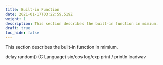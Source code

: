 ```yaml
---
title: Built-in Function
date: 2021-01-17T03:22:59.519Z
weight: 1
description: This section describes the built-in function in mimium.
draft: true
toc_hide: false
---
```

This section describes the built-in function in mimium.

delay
random() (C Language)
sin/cos
log/exp
print / println
loadwav
